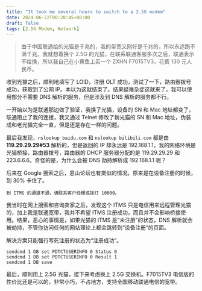 ```yaml
---
title: "It took me several hours to switch to a 2.5G modem"
date: 2024-06-22T00:28:45+08:00
draft: false
tags: [2.5G Modem, Network]
---
```


> 由于中国联通给的光猫是千兆的，我的带宽又刚好是千兆的，所以永远跑不满千兆，我就想着换个 2.5G 的光猫，在联系联通客服多次之后，联通表示不给换，所以我自己在小黄鱼上买一个 ZXHN F7015TV3，花费 130 元人民币。

收到光猫之后，顺利地填写了 LOID，注册 OLT 成功，测试了一下，路由器拨号成功，获取到了公网 IP。本以为这就结束了。结果疑难杂症这就来了，我可以使用部分不需要 DNS 解析的服务，但是涉及到 DNS 解析的服务都不行。

一开始以为是联通那边做了验证，我换了光猫，设备的 SN 和 Mac 地址都变了，联通阻止了我的连接，我又通过 Telnet 修改了新光猫的 SN 和 Mac 地址，伪装成和老光猫完全一直，但是还是存在一样的问题。

最后我发现，`nslookup baidu.com` 和 `nslookup bilibili.com` 都是由 **119.29.29.29#53** 解析的，但是返回的 IP 却永远是 192.168.1.1，我的网络环境是光猫桥接，路由器拨号，路由器的 DHCP 服务器分配的是 119.29.29.29 和 223.6.6.6。奇怪的是，为什么会被 DNS 劫持解析成 192.168.1.1 呢？

后来在 Google 搜索之后，恩山论坛也有类似的情况。原来是在设备注册的时候，到 30% 卡住了。

```
到 ITMS 的通道不通，请联系客户经理或拨打 10000。
```

我当时在网上搜索和咨询卖家之后，发现这个 ITMS 只是电信用来远程管理光猫的，加上我是联通宽带，我并不希望 ITMS 注册成功，而且并不会影响桥接使用。结果，恶心的事情是，如果光猫的 ITMS 是“未注册”的状态，DNS 解析就会被劫持，不管你访问任何的网站理论上都会跳转到“设备注册”的页面。

解决方案只能强行写死注册的状态为“注册成功”。

```shell
sendcmd 1 DB set PDTCTUSERINFO 0 Status 0
sendcmd 1 DB set PDTCTUSERINFO 0 Result 1
sendcmd 1 DB save
```

最后，顺利用上 2.5G 光猫，接下来考虑换上 2.5G 交换机。F7015TV3 电信版的性价比还是可以的，非常小巧，不占地方，支持全国移动联通电信的宽带。